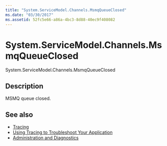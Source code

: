 ```yaml
---
title: "System.ServiceModel.Channels.MsmqQueueClosed"
ms.date: "03/30/2017"
ms.assetid: 52fc5e66-a86a-4bc3-8d88-40ec9f408082
---
```

# System.ServiceModel.Channels.MsmqQueueClosed
System.ServiceModel.Channels.MsmqQueueClosed  
  
## Description  
 MSMQ queue closed.  
  
## See also

- [Tracing](index.md)
- [Using Tracing to Troubleshoot Your Application](using-tracing-to-troubleshoot-your-application.md)
- [Administration and Diagnostics](../index.md)
